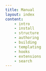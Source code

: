 ```yaml
---
title: Manual 
layout: index
content:
    - intro 
    - install
    - structure
    - authoring
    - building
    - templating
    - hooks
    - extensions
    - search
---
```


